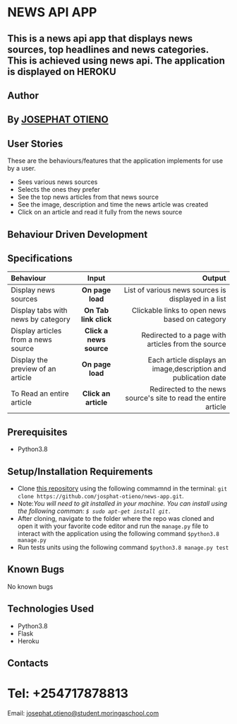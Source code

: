 # NEWS API APP
## This is a news api app that displays news sources, top headlines and news categories. This is achieved using news api. The application is displayed on HEROKU
 
 ## Author
## By **[JOSEPHAT OTIENO](https://github.com/josphat-otieno)**

## User Stories
These are the behaviours/features that the application implements for use by a user.

* Sees various news sources
* Selects the ones they prefer
* See the top news articles from that news source
* See the image, description and time the news article was created
* Click on an article and read it fully from the news source

## Behaviour Driven Development
## Specifications
| Behaviour | Input | Output |
| :---------------- | :---------------: | ------------------: |
| Display news sources | **On page load** | List of various news sources is displayed in a list |
| Display tabs with news by category | **On Tab link click** | Clickable links to open news based on category |
| Display articles from a news source | **Click a news source** | Redirected to a page with articles from the source |
| Display the preview of an article | **On page load** | Each article displays an image,description and publication date |
| To Read an entire article  | **Click an article** | Redirected to the news source's site to read the entire article |

## Prerequisites
* Python3.8

## Setup/Installation Requirements
* Clone [this repository](https://github.com/josphat-otieno/news-app.git)  using the following commamnd  in the terminal: `git clone https://github.com/josphat-otieno/news-app.git`. 
* Note:<em>You will need to git installed in your machine. You can install using the following comman: `$ sudo apt-get install git.`</em>
* After cloning, navigate to the folder where the repo was cloned and open it with your favorite code editor and run the `manage.py` file to interact with the application using the following command `$python3.8 manage.py`
* Run tests units using the following command `$python3.8 manage.py test`
## Known Bugs

No known bugs

## Technologies Used
- Python3.8
- Flask
- Heroku

## Contacts
# Tel: +254717878813
Email: josephat.otieno@student.moringaschool.com

